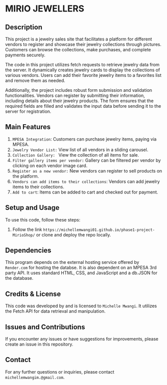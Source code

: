 # MIRIO JEWELLERS

## Description

This project is a jewelry sales site that facilitates a platform for different vendors to register and showcase their jewelry collections through pictures. Customers can browse the collections, make purchases, and complete payments securely.

The code in this project utilizes fetch requests to retrieve jewelry data from the server. It dynamically creates jewelry cards to display the collections of various vendors. Users can add their favorite jewelry items to a favorites list and remove them as needed.

Additionally, the project includes robust form submission and validation functionalities. Vendors can register by submitting their information, including details about their jewelry products. The form ensures that the required fields are filled and validates the input data before sending it to the server for registration.


## Main Features
1. `MPESA Integration`: Customers can purchase jewelry items, paying via MPESA.
2. `Jewelry Vendor List:` View list of all vendors in a sliding carousel.
3. `Collection Gallery: ` View the collection of all items for sale.
4. `Filter gallery items per vendor:` Gallery can be filtered per vendor by clicking on each vendor image card.
5. `Register as a new vendor:` New vendors can register to sell products on the platform.
6. `Vendors can add items to their collections`: Vendors can add jewelry items to their collections.
7. `Add to cart`: Items can be added to cart and checked out for payment.


## Setup and Usage

To use this code, follow these steps:

1. Follow the link `https://michellemwangi01.github.io/phase1-project-MirioShop/` or clone and deploy the repo locally.


## Dependencies

This program depends on the external hosting service offered by `Render.com` for hosting the databse.
It is also dependent on an MPESA 3rd party API.
It  uses standard HTML, CSS, and JavaScript and a db.JSON for the database.

## Credits & License

This code was developed by and is licensed to `Michelle Mwangi`. It utilizes the Fetch API for data retrieval and manipulation.


## Issues and Contributions

If you encounter any issues or have suggestions for improvements, please create an issue in this repository.

## Contact

For any further questions or inquiries, please contact `michellemwangim.@gmail.com`.